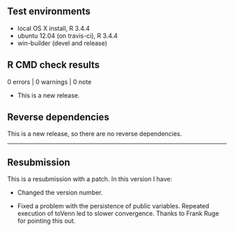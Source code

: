 ## Test environments
* local OS X install, R 3.4.4
* ubuntu 12.04 (on travis-ci), R 3.4.4
* win-builder (devel and release)

## R CMD check results

0 errors | 0 warnings | 0 note

* This is a new release.

## Reverse dependencies

This is a new release, so there are no reverse dependencies.

---

## Resubmission

This is a resubmission with a patch. In this version I have:

* Changed the version number. 
  
* Fixed a problem with the persistence of public variables. Repeated execution of toVenn led to slower convergence. Thanks to Frank Ruge for pointing this out.

